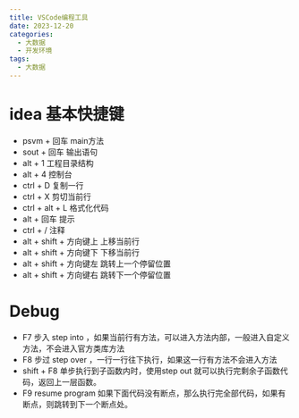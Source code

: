 ```yaml
---
title: VSCode编程工具
date: 2023-12-20
categories:
  - 大数据
  - 开发环境
tags:
  - 大数据
---
```


# idea 基本快捷键
- psvm + 回车  main方法
- sout + 回车  输出语句
- alt + 1 工程目录结构
- alt + 4 控制台
- ctrl + D 复制一行
- ctrl + X 剪切当前行
- ctrl + alt + L 格式化代码 
- alt + 回车 提示
- ctrl + / 注释
- alt + shift + 方向键上 上移当前行
- alt + shift + 方向键下 下移当前行
- alt + shift + 方向键左 跳转上一个停留位置
- alt + shift + 方向键右 跳转下一个停留位置

# Debug
- F7 步入 step into ，如果当前行有方法，可以进入方法内部，一般进入自定义方法，不会进入官方类库方法
- F8 步过 step over ，一行一行往下执行，如果这一行有方法不会进入方法
- shift + F8  单步执行到子函数内时，使用step out 就可以执行完剩余子函数代码，返回上一层函数。
- F9 resume program 如果下面代码没有断点，那么执行完全部代码，如果有断点，则跳转到下一个断点处。
